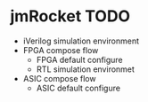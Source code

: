 # jmRocket TODO
* iVerilog simulation environment
* FPGA compose flow
  * FPGA default configure
  * RTL simulation environmet
* ASIC compose flow
  * ASIC default configure

